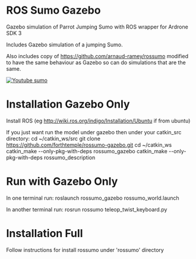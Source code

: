 # ROS Sumo Gazebo
Gazebo simulation of Parrot Jumping Sumo with ROS wrapper for Ardrone SDK 3 

Includes Gazebo simulation of a jumping Sumo. 

Also includes copy of https://github.com/arnaud-ramey/rossumo modified to have the same behaviour as Gazebo so can do simulations that are the same.

[![Youtube sumo](http://forthtemple.com/sumo/youtube500.jpg)](https://www.youtube.com/watch?v=5opPQ47Y-WE) 


# Installation Gazebo Only
Install ROS (eg http://wiki.ros.org/indigo/Installation/Ubuntu if from ubuntu)

If you just want run the model under gazebo then under your catkin_src directory:
 cd ~/catkin_ws/src
 git clone https://github.com/forthtemple/rossumo-gazebo.git
 cd ~/catkin_ws
 catkin_make --only-pkg-with-deps rossumo_gazebo
 catkin_make --only-pkg-with-deps rossumo_description

# Run with Gazebo Only
In one terminal run:
roslaunch rossumo_gazebo rossumo_world.launch

In another terminal run:
rosrun rossumo teleop_twist_keyboard.py


# Installation Full
Follow instructions for install rossumo under 'rossumo' directory

